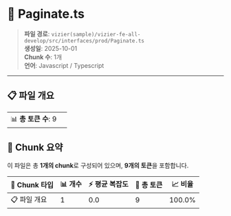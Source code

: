 # 📄 Paginate.ts

> **파일 경로**: `vizier(sample)/vizier-fe-all-develop/src/interfaces/prod/Paginate.ts`  
> **생성일**: 2025-10-01  
> **Chunk 수**: 1개  
> **언어**: Javascript / Typescript
---


## 📋 파일 개요

| | |
|--|--|
| 📊 **총 토큰 수**: 9 |  |






## 🧩 Chunk 요약

이 파일은 총 **1개의 chunk**로 구성되어 있으며, **9개의 토큰**을 포함합니다.

| 🧩 Chunk 타입 | 📊 개수 | ⚡ 평균 복잡도 | 📝 총 토큰 | 📈 비율 |
|---------------|--------|-------------|----------|--------|
| 📋 파일 개요 | 1 | 0.0 | 9 | 100.0% |

